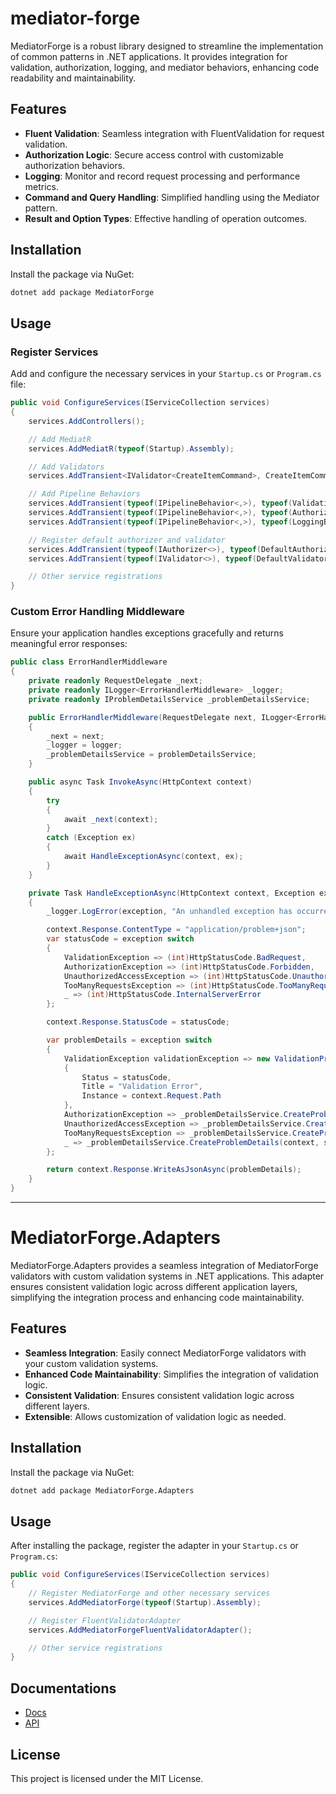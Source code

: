 # mediator-forge

MediatorForge is a robust library designed to streamline the implementation of common patterns in .NET applications. It provides integration for validation, authorization, logging, and mediator behaviors, enhancing code readability and maintainability.

## Features

- **Fluent Validation**: Seamless integration with FluentValidation for request validation.
- **Authorization Logic**: Secure access control with customizable authorization behaviors.
- **Logging**: Monitor and record request processing and performance metrics.
- **Command and Query Handling**: Simplified handling using the Mediator pattern.
- **Result and Option Types**: Effective handling of operation outcomes.

## Installation

Install the package via NuGet:

```bash
dotnet add package MediatorForge
```

## Usage

### Register Services

Add and configure the necessary services in your `Startup.cs` or `Program.cs` file:

```csharp
public void ConfigureServices(IServiceCollection services)
{
    services.AddControllers();

    // Add MediatR
    services.AddMediatR(typeof(Startup).Assembly);

    // Add Validators
    services.AddTransient<IValidator<CreateItemCommand>, CreateItemCommandValidator>();

    // Add Pipeline Behaviors
    services.AddTransient(typeof(IPipelineBehavior<,>), typeof(ValidationBehavior<,>));
    services.AddTransient(typeof(IPipelineBehavior<,>), typeof(AuthorizationBehavior<,>));
    services.AddTransient(typeof(IPipelineBehavior<,>), typeof(LoggingBehavior<,>));

    // Register default authorizer and validator
    services.AddTransient(typeof(IAuthorizer<>), typeof(DefaultAuthorizer<>));
    services.AddTransient(typeof(IValidator<>), typeof(DefaultValidator<>));

    // Other service registrations
}
```

### Custom Error Handling Middleware

Ensure your application handles exceptions gracefully and returns meaningful error responses:

```csharp
public class ErrorHandlerMiddleware
{
    private readonly RequestDelegate _next;
    private readonly ILogger<ErrorHandlerMiddleware> _logger;
    private readonly IProblemDetailsService _problemDetailsService;

    public ErrorHandlerMiddleware(RequestDelegate next, ILogger<ErrorHandlerMiddleware> logger, IProblemDetailsService problemDetailsService)
    {
        _next = next;
        _logger = logger;
        _problemDetailsService = problemDetailsService;
    }

    public async Task InvokeAsync(HttpContext context)
    {
        try
        {
            await _next(context);
        }
        catch (Exception ex)
        {
            await HandleExceptionAsync(context, ex);
        }
    }

    private Task HandleExceptionAsync(HttpContext context, Exception exception)
    {
        _logger.LogError(exception, "An unhandled exception has occurred");

        context.Response.ContentType = "application/problem+json";
        var statusCode = exception switch
        {
            ValidationException => (int)HttpStatusCode.BadRequest,
            AuthorizationException => (int)HttpStatusCode.Forbidden,
            UnauthorizedAccessException => (int)HttpStatusCode.Unauthorized,
            TooManyRequestsException => (int)HttpStatusCode.TooManyRequests,
            _ => (int)HttpStatusCode.InternalServerError
        };

        context.Response.StatusCode = statusCode;

        var problemDetails = exception switch
        {
            ValidationException validationException => new ValidationProblemDetails(validationException.Errors)
            {
                Status = statusCode,
                Title = "Validation Error",
                Instance = context.Request.Path
            },
            AuthorizationException => _problemDetailsService.CreateProblemDetails(context, statusCode, "Access Denied", exception.Message, exception),
            UnauthorizedAccessException => _problemDetailsService.CreateProblemDetails(context, statusCode, "Unauthorized", exception.Message, exception),
            TooManyRequestsException => _problemDetailsService.CreateProblemDetails(context, statusCode, "Too Many Requests", exception.Message, exception),
            _ => _problemDetailsService.CreateProblemDetails(context, statusCode, "An unexpected error occurred", exception.Message, exception)
        };

        return context.Response.WriteAsJsonAsync(problemDetails);
    }
}
```

---

# MediatorForge.Adapters

MediatorForge.Adapters provides a seamless integration of MediatorForge validators with custom validation systems in .NET applications. This adapter ensures consistent validation logic across different application layers, simplifying the integration process and enhancing code maintainability.

## Features

- **Seamless Integration**: Easily connect MediatorForge validators with your custom validation systems.
- **Enhanced Code Maintainability**: Simplifies the integration of validation logic.
- **Consistent Validation**: Ensures consistent validation logic across different layers.
- **Extensible**: Allows customization of validation logic as needed.

## Installation

Install the package via NuGet:

```bash
dotnet add package MediatorForge.Adapters
```

## Usage

After installing the package, register the adapter in your `Startup.cs` or `Program.cs`:

```csharp
public void ConfigureServices(IServiceCollection services)
{
    // Register MediatorForge and other necessary services
    services.AddMediatorForge(typeof(Startup).Assembly);

    // Register FluentValidatorAdapter
    services.AddMediatorForgeFluentValidatorAdapter();

    // Other service registrations
}
```

## Documentations
- [Docs](https://vikashchauhan51.github.io/mediator-forge/index.html)
- [API](https://vikashchauhan51.github.io/mediator-forge/api/toc.html)
## License

This project is licensed under the MIT License.

